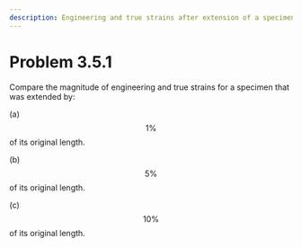 ```yaml
---
description: Engineering and true strains after extension of a specimen.
---
```


# Problem 3.5.1

Compare the magnitude of engineering and true strains for a specimen that was extended by:&#x20;

(a) $$1\%$$ of its original length.&#x20;

(b) $$5 \%$$ of its original length.&#x20;

(c) $$10\%$$ of its original length.
